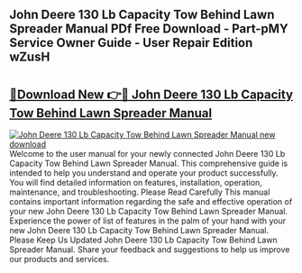 ## John Deere 130 Lb Capacity Tow Behind Lawn Spreader Manual PDf Free Download - Part-pMY Service Owner Guide - User Repair Edition wZusH

# <h2><a href="http://bc89962.oget.top/?id=John+Deere+130+Lb+Capacity+Tow+Behind+Lawn+Spreader+Manual">🔗Download New 👉🔴 John Deere 130 Lb Capacity Tow Behind Lawn Spreader Manual</a></h2>

[![John Deere 130 Lb Capacity Tow Behind Lawn Spreader Manual new download](https://i.imgur.com/5g1atiW.png)](http://bc89962.oget.top/?id=John+Deere+130+Lb+Capacity+Tow+Behind+Lawn+Spreader+Manual)
Welcome to the user manual for your newly connected John Deere 130 Lb Capacity Tow Behind Lawn Spreader Manual. This comprehensive guide is intended to help you understand and operate your product successfully. You will find detailed information on features, installation, operation, maintenance, and troubleshooting. Please Read Carefully This manual contains important information regarding the safe and effective operation of your new John Deere 130 Lb Capacity Tow Behind Lawn Spreader Manual. Experience the power of list of features in the palm of your hand with your new John Deere 130 Lb Capacity Tow Behind Lawn Spreader Manual. Please Keep Us Updated John Deere 130 Lb Capacity Tow Behind Lawn Spreader Manual. Share your feedback and suggestions to help us improve our products and services.

